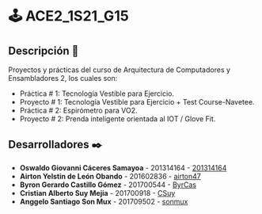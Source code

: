 # 🕹 ACE2_1S21_G15

## Descripción :scroll:
Proyectos y prácticas del curso de Arquitectura de Computadores y Ensambladores 2, los cuales son:
* Práctica # 1: Tecnología Vestible para Ejercicio.
* Proyecto # 1: Tecnología Vestible para Ejercicio + Test Course-Navetee.
* Práctica # 2: Espirómetro para VO2.
* Proyecto # 2: Prenda inteligente orientada al IOT / Glove Fit.

## Desarrolladores ✒️

* **Oswaldo Giovanni Cáceres Samayoa** - 201314164 - [201314164](https://github.com/201314164)
* **Airton Yelstin de León Obando** - 201602836 - [airton47](https://github.com/airton47)
* **Byron Gerardo Castillo Gómez** - 201700544 - [ByrCas](https://github.com/ByrCas)
* **Cristian Alberto Suy Mejia** - 201700918 - [CSuy](https://github.com/CSuy)
* **Anggelo Santiago Son Mux** - 201709502 - [sonmux](https://github.com/sonmux)


